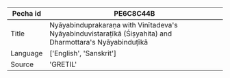 |Pecha id | PE6C8C44B
| --- | --- 
|Title | Nyāyabinduprakaraṇa with Vinītadeva's Nyāyabinduvistaraṭīkā (Śiṣyahita) and Dharmottara's Nyāyabinduṭīkā 
|Language | ['English', 'Sanskrit']
|Source | 'GRETIL'